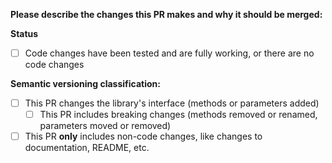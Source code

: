 **Please describe the changes this PR makes and why it should be merged:**


**Status**
- [ ] Code changes have been tested and are fully working, or there are no code changes

**Semantic versioning classification:**  
- [ ] This PR changes the library's interface (methods or parameters added)
  - [ ] This PR includes breaking changes (methods removed or renamed, parameters moved or removed)
- [ ] This PR **only** includes non-code changes, like changes to documentation, README, etc.